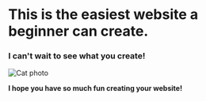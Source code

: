 # This is the easiest website a beginner can create.

### I can't wait to see what you create!

![Cat photo](/home/stefan/Downloads/por-do-sol-gd9b567027_1920.jpg)

**I hope you have so much fun creating your website!**
